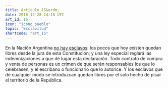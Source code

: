 ```yaml
---
title: Artículo 15&ordm;
date: 2016-12-28 14:18 UTC
art_id: 16
icon: "icono_pueblo"
topic: "Esclavitud"
shortcode: "art_15"
---
```

En la Nación Argentina [no hay esclavos](http://es.wikipedia.org/wiki/Esclavitud#Argentina): los pocos que hoy existen quedan libres desde la jura de esta Constitución; y una ley especial reglará las indemnizaciones a que dé lugar esta declaración. Todo contrato de compra y venta de personas es un crimen de que serán responsables los que lo celebrasen, y el escribano o funcionario que lo autorice. Y los esclavos que de cualquier modo se introduzcan quedan libres por el solo hecho de pisar el territorio de la República.
